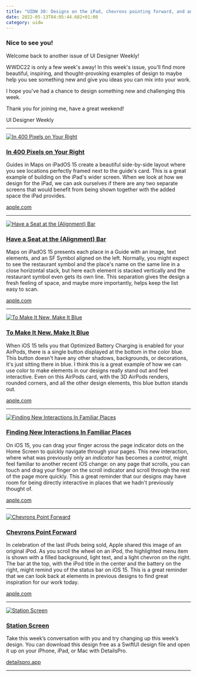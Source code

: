 ```yaml
---
title: "UIDW 30: Designs on the iPad, chevrons pointing forward, and an MTA-inspired design of the week."
date: 2022-05-13T04:05:44.682+01:00
category: uidw
---
```


### Nice to see you!

Welcome back to another issue of UI Designer Weekly!

WWDC22 is only a few week's away! In this week's issue, you'll find more beautiful, inspiring, and thought-provoking examples of design to maybe help you see something new and give you ideas you can mix into your work.

I hope you've had a chance to design something new and challenging this week.

Thank you for joining me, have a great weekend!

 UI Designer Weekly 

---

[![](https://assets.sahandnayebaziz.org/in-400-pixels-on-your-right.jpeg "In 400 Pixels on Your Right")](https://cur.at/UQBd2ZW?m=web) 

### [In 400 Pixels on Your Right](https://cur.at/UQBd2ZW?m=web)

Guides in Maps on iPadOS 15 create a beautiful side-by-side layout where you see locations perfectly framed next to the guide's card. This is a great example of building on the iPad's wider screen. When we look at how we design for the iPad, we can ask ourselves if there are any two separate screens that would benefit from being shown together with the added space the iPad provides.

[apple.com](https://cur.at/UQBd2ZW?m=web) 

---

[![](https://assets.sahandnayebaziz.org/have-a-seat-at-the-(alignment)-bar.jpeg "Have a Seat at the (Alignment) Bar")](https://cur.at/dHjMXT6?m=web) 

### [Have a Seat at the (Alignment) Bar](https://cur.at/dHjMXT6?m=web)

Maps on iPadOS 15 presents each place in a Guide with an image, text elements, and an SF Symbol aligned on the left. Normally, you might expect to see the restaurant symbol and the place's name on the same line in a close horizontal stack, but here each element is stacked vertically and the restaurant symbol even gets its own line. This separation gives the design a fresh feeling of space, and maybe more importantly, helps keep the list easy to scan.

[apple.com](https://cur.at/dHjMXT6?m=web) 

---

[![](https://assets.sahandnayebaziz.org/to-make-it-new-make-it-blue.jpeg "To Make It New, Make It Blue")](https://cur.at/kWHAfV?m=web) 

### [To Make It New, Make It Blue](https://cur.at/kWHAfV?m=web)

When iOS 15 tells you that Optimized Battery Charging is enabled for your AirPods, there is a single button displayed at the bottom in the color blue. This button doesn't have any other shadows, backgrounds, or decorations, it's just sitting there in blue. I think this is a great example of how we can use color to make elements in our designs really stand out and feel interactive. Even on this AirPods card, with the 3D AirPods renders, rounded corners, and all the other design elements, this blue button stands out.

[apple.com](https://cur.at/kWHAfV?m=web) 

---

[![](https://assets.sahandnayebaziz.org/finding-new-interactions-in-familiar-places.jpeg "Finding New Interactions In Familiar Places")](https://cur.at/VcMnGlq?m=web) 

### [Finding New Interactions In Familiar Places](https://cur.at/VcMnGlq?m=web)

On iOS 15, you can drag your finger across the page indicator dots on the Home Screen to quickly navigate through your pages. This new interaction, where what was previously only an _indicator_ has becomes a _control_, might feel familiar to another recent iOS change: on any page that scrolls, you can touch and drag your finger on the scroll indicator and scroll through the rest of the page more quickly. This a great reminder that our designs may have room for being directly interactive in places that we hadn't previously thought of.

[apple.com](https://cur.at/VcMnGlq?m=web) 

---

[![](https://assets.sahandnayebaziz.org/chevrons-point-forward.jpeg "Chevrons Point Forward")](https://cur.at/jeLseeb?m=web) 

### [Chevrons Point Forward](https://cur.at/jeLseeb?m=web)

In celebration of the last iPods being sold, Apple shared this image of an original iPod. As you scroll the wheel on an iPod, the highlighted menu item is shown with a filled background, light text, and a light chevron on the right. The bar at the top, with the iPod title in the center and the battery on the right, might remind you of the status bar on iOS 15\. This is a great reminder that we can look back at elements in previous designs to find great inspiration for our work today.

[apple.com](https://cur.at/jeLseeb?m=web) 

---

[![](https://assets.sahandnayebaziz.org/station-screen.jpeg "Station Screen")](https://cur.at/qYsA6el?m=web) 

### [Station Screen](https://cur.at/qYsA6el?m=web)

Take this week’s conversation with you and try changing up this week’s design. You can download this design free as a SwiftUI design file and open it up on your iPhone, iPad, or Mac with DetailsPro.

[detailspro.app](https://cur.at/qYsA6el?m=web) 

---